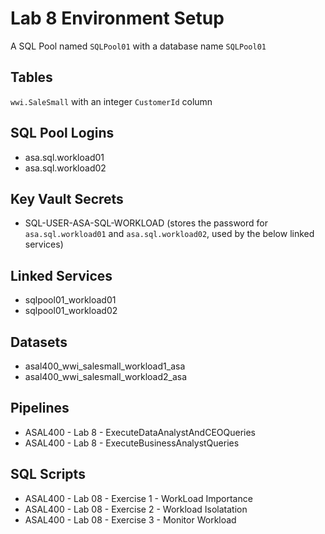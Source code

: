 # Lab 8 Environment Setup

A SQL Pool named `SQLPool01` with a database name `SQLPool01`

## Tables
`wwi.SaleSmall` with an integer `CustomerId` column

## SQL Pool Logins
* asa.sql.workload01
* asa.sql.workload02

## Key Vault Secrets
* SQL-USER-ASA-SQL-WORKLOAD (stores the password for `asa.sql.workload01` and `asa.sql.workload02`, used by the below linked services)

## Linked Services
* sqlpool01_workload01
* sqlpool01_workload02

## Datasets
* asal400_wwi_salesmall_workload1_asa
* asal400_wwi_salesmall_workload2_asa

## Pipelines
* ASAL400 - Lab 8 - ExecuteDataAnalystAndCEOQueries
* ASAL400 - Lab 8 - ExecuteBusinessAnalystQueries

## SQL Scripts
* ASAL400 - Lab 08 - Exercise 1 - WorkLoad Importance
* ASAL400 - Lab 08 - Exercise 2 - Workload Isolatation
* ASAL400 - Lab 08 - Exercise 3 - Monitor Workload
